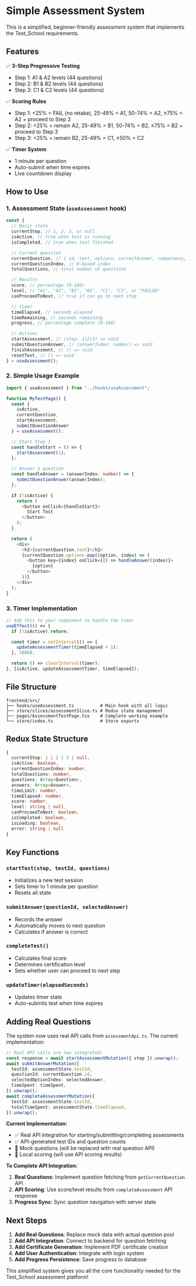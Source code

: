 # Simple Assessment System

This is a simplified, beginner-friendly assessment system that implements the Test_School requirements.

## Features

✅ **3-Step Progressive Testing**

- Step 1: A1 & A2 levels (44 questions)
- Step 2: B1 & B2 levels (44 questions)
- Step 3: C1 & C2 levels (44 questions)

✅ **Scoring Rules**

- Step 1: <25% = FAIL (no retake), 25-49% = A1, 50-74% = A2, ≥75% = A2 + proceed to Step 2
- Step 2: <25% = remain A2, 25-49% = B1, 50-74% = B2, ≥75% = B2 + proceed to Step 3
- Step 3: <25% = remain B2, 25-49% = C1, ≥50% = C2

✅ **Timer System**

- 1 minute per question
- Auto-submit when time expires
- Live countdown display

## How to Use

### 1. Assessment State (`useAssessment` hook)

```typescript
const {
  // Basic state
  currentStep, // 1, 2, 3, or null
  isActive, // true when test is running
  isCompleted, // true when test finished

  // Current question
  currentQuestion, // { id, text, options, correctAnswer, competency, level }
  currentQuestionIndex, // 0-based index
  totalQuestions, // total number of questions

  // Results
  score, // percentage (0-100)
  level, // "A1", "A2", "B1", "B2", "C1", "C2", or "FAILED"
  canProceedToNext, // true if can go to next step

  // Timer
  timeElapsed, // seconds elapsed
  timeRemaining, // seconds remaining
  progress, // percentage complete (0-100)

  // Actions
  startAssessment, // (step: 1|2|3) => void
  submitQuestionAnswer, // (answerIndex: number) => void
  finishAssessment, // () => void
  resetTest, // () => void
} = useAssessment();
```

### 2. Simple Usage Example

```typescript
import { useAssessment } from "../hooks/useAssessment";

function MyTestPage() {
  const {
    isActive,
    currentQuestion,
    startAssessment,
    submitQuestionAnswer
  } = useAssessment();

  // Start Step 1
  const handleStart = () => {
    startAssessment(1);
  };

  // Answer a question
  const handleAnswer = (answerIndex: number) => {
    submitQuestionAnswer(answerIndex);
  };

  if (!isActive) {
    return (
      <button onClick={handleStart}>
        Start Test
      </button>
    );
  }

  return (
    <div>
      <h2>{currentQuestion.text}</h2>
      {currentQuestion.options.map((option, index) => (
        <button key={index} onClick={() => handleAnswer(index)}>
          {option}
        </button>
      ))}
    </div>
  );
}
```

### 3. Timer Implementation

```typescript
// Add this to your component to handle the timer
useEffect(() => {
  if (!isActive) return;

  const timer = setInterval(() => {
    updateAssessmentTimer(timeElapsed + 1);
  }, 1000);

  return () => clearInterval(timer);
}, [isActive, updateAssessmentTimer, timeElapsed]);
```

## File Structure

```
frontend/src/
├── hooks/useAssessment.ts          # Main hook with all logic
├── store/slices/assessmentSlice.ts # Redux state management
├── pages/AssessmentTestPage.tsx    # Complete working example
└── store/index.ts                  # Store exports
```

## Redux State Structure

```typescript
{
  currentStep: 1 | 2 | 3 | null,
  isActive: boolean,
  currentQuestionIndex: number,
  totalQuestions: number,
  questions: Array<Question>,
  answers: Array<Answer>,
  timeLimit: number,
  timeElapsed: number,
  score: number,
  level: string | null,
  canProceedToNext: boolean,
  isCompleted: boolean,
  isLoading: boolean,
  error: string | null
}
```

## Key Functions

### `startTest(step, testId, questions)`

- Initializes a new test session
- Sets timer to 1 minute per question
- Resets all state

### `submitAnswer(questionId, selectedAnswer)`

- Records the answer
- Automatically moves to next question
- Calculates if answer is correct

### `completeTest()`

- Calculates final score
- Determines certification level
- Sets whether user can proceed to next step

### `updateTimer(elapsedSeconds)`

- Updates timer state
- Auto-submits test when time expires

## Adding Real Questions

The system now uses real API calls from `assessmentApi.ts`. The current implementation:

```typescript
// Real API calls are now integrated:
const response = await startAssessmentMutation({ step }).unwrap();
await submitAnswerMutation({
  testId: assessmentState.testId,
  questionId: currentQuestion.id,
  selectedOptionIndex: selectedAnswer,
  timeSpent: timeSpent,
}).unwrap();
await completeAssessmentMutation({
  testId: assessmentState.testId,
  totalTimeSpent: assessmentState.timeElapsed,
}).unwrap();
```

**Current Implementation:**

- ✅ Real API integration for starting/submitting/completing assessments
- ✅ API-generated test IDs and question counts
- 🔄 Mock questions (will be replaced with real question API)
- 🔄 Local scoring (will use API scoring results)

**To Complete API Integration:**

1. **Real Questions**: Implement question fetching from `getCurrentQuestion` API
2. **API Scoring**: Use score/level results from `completeAssessment` API response
3. **Progress Sync**: Sync question navigation with server state

## Next Steps

1. **Add Real Questions**: Replace mock data with actual question pool
2. **Add API Integration**: Connect to backend for question fetching
3. **Add Certificate Generation**: Implement PDF certificate creation
4. **Add User Authentication**: Integrate with login system
5. **Add Progress Persistence**: Save progress to database

This simplified system gives you all the core functionality needed for the Test_School assessment platform!
